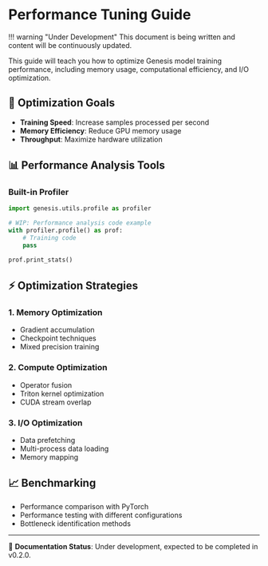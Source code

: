 # Performance Tuning Guide

!!! warning "Under Development"
    This document is being written and content will be continuously updated.

This guide will teach you how to optimize Genesis model training performance, including memory usage, computational efficiency, and I/O optimization.

## 🎯 Optimization Goals

- **Training Speed**: Increase samples processed per second
- **Memory Efficiency**: Reduce GPU memory usage
- **Throughput**: Maximize hardware utilization

## 📊 Performance Analysis Tools

### Built-in Profiler

```python
import genesis.utils.profile as profiler

# WIP: Performance analysis code example
with profiler.profile() as prof:
    # Training code
    pass

prof.print_stats()
```

## ⚡ Optimization Strategies

### 1. Memory Optimization

- Gradient accumulation
- Checkpoint techniques
- Mixed precision training

### 2. Compute Optimization

- Operator fusion
- Triton kernel optimization
- CUDA stream overlap

### 3. I/O Optimization

- Data prefetching
- Multi-process data loading
- Memory mapping

## 📈 Benchmarking

- Performance comparison with PyTorch
- Performance testing with different configurations
- Bottleneck identification methods

---

📘 **Documentation Status**: Under development, expected to be completed in v0.2.0.